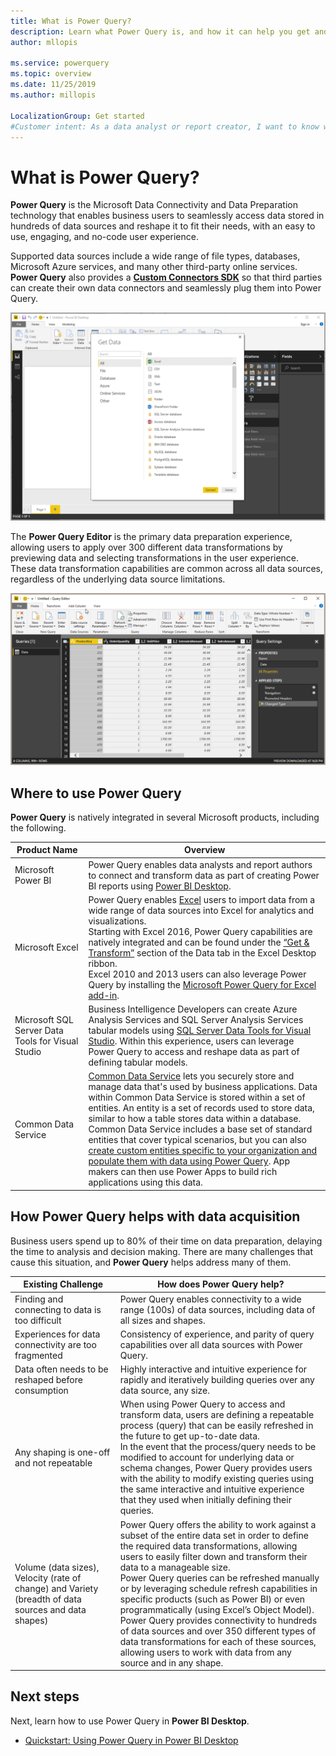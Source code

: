 ```yaml
---
title: What is Power Query?
description: Learn what Power Query is, and how it can help you get and transform data
author: mllopis

ms.service: powerquery
ms.topic: overview
ms.date: 11/25/2019
ms.author: millopis

LocalizationGroup: Get started
#Customer intent: As a data analyst or report creator, I want to know what Power Query is, so I can decide whether Power Query has the features and services I need to connect to and transform data.
---
```


# What is Power Query? 

**Power Query** is the Microsoft Data Connectivity and Data Preparation technology that enables business users to seamlessly access data stored in hundreds of data sources and reshape it to fit their needs, with an easy to use, engaging, and no-code user experience. 

Supported data sources include a wide range of file types, databases, Microsoft Azure services, and many other third-party online services. **Power Query** also provides a [**Custom Connectors SDK**](https://github.com/Microsoft/DataConnectors) so that third parties can create their own data connectors and seamlessly plug them into Power Query. 

![Get data using Power Query](media/power-query-what-is-power-query/what-is-power-query_01.png)

The **Power Query Editor** is the primary data preparation experience, allowing users to apply over 300 different data transformations by previewing data and selecting transformations in the user experience. These data transformation capabilities are common across all data sources, regardless of the underlying data source limitations.

![Query editor in Power BI](media/power-query-what-is-power-query/what-is-power-query_02.png)


## Where to use Power Query

**Power Query** is natively integrated in several Microsoft products, including the following.

 

|Product Name      |Overview  |
|-------------------------------|---------|
|Microsoft Power BI     |Power Query enables data analysts and report authors to connect and transform data as part of creating Power BI reports using [Power BI Desktop](https://powerbi.microsoft.com/desktop/).|
|Microsoft Excel         |Power Query enables [Excel](https://office.microsoft.com/excel/) users to import data from a wide range of data sources into Excel for analytics and visualizations. <br>Starting with Excel 2016, Power Query capabilities are natively integrated and can be found under the [“Get & Transform”](https://support.office.com/article/get-transform-in-excel-2016-881c63c6-37c5-4ca2-b616-59e18d75b4de) section of the Data tab in the Excel Desktop ribbon.<br> Excel 2010 and 2013 users can also leverage Power Query by installing the [Microsoft Power Query for Excel add-in](https://www.microsoft.com/download/details.aspx?id=39379&CorrelationId=8492b7f4-cadf-46e3-91c1-9cb047a47cf6). |
|Microsoft SQL Server Data Tools for Visual Studio     |Business Intelligence Developers can create Azure Analysis Services and SQL Server Analysis Services tabular models using [SQL Server Data Tools for Visual Studio](https://visualstudio.microsoft.com/vs/features/ssdt/). Within this experience, users can leverage Power Query to access and reshape data as part of defining tabular models.         |
|Common Data Service     | [Common Data Service](https://docs.microsoft.com/powerapps/maker/common-data-service/data-platform-intro) lets you securely store and manage data that's used by business applications. Data within Common Data Service is stored within a set of entities. An entity is a set of records used to store data, similar to how a table stores data within a database. <br>Common Data Service includes a base set of standard entities that cover typical scenarios, but you can also [create custom entities specific to your organization and populate them with data using Power Query](https://docs.microsoft.com/powerapps/maker/common-data-service/data-platform-cds-newentity-pq). App makers can then use Power Apps to build rich applications using this data.        |

## How Power Query helps with data acquisition

Business users spend up to 80% of their time on data preparation, delaying the time to analysis and decision making. There are many challenges that cause this situation, and **Power Query** helps address many of them.


|Existing Challenge  |How does Power Query help?  |
|---------|---------|
|Finding and connecting to data is too difficult     |Power Query enables connectivity to a wide range (100s) of data sources, including data of all sizes and shapes. |
|Experiences for data connectivity are too fragmented     | Consistency of experience, and parity of query capabilities over all data sources with Power Query.        |
|Data often needs to be reshaped before consumption     | Highly interactive and intuitive experience for rapidly and iteratively building queries over any data source, any size.        |
|Any shaping is one-off and not repeatable     |  When using Power Query to access and transform data, users are defining a repeatable process (query) that can be easily refreshed in the future to get up-to-date data. <br>In the event that the process/query needs to be modified to account for underlying data or schema changes, Power Query provides users with the ability to modify existing queries using the same interactive and intuitive experience that they used when initially defining their queries.      |
|Volume (data sizes), Velocity (rate of change) and Variety (breadth of data sources and data shapes)     |  Power Query offers the ability to work against a subset of the entire data set in order to define the required data transformations, allowing users to easily filter down and transform their data to a manageable size. <br>Power Query queries can be refreshed manually or by leveraging schedule refresh capabilities in specific products (such as Power BI) or even programmatically (using Excel’s Object Model). <br>Power Query provides connectivity to hundreds of data sources and over 350 different types of data transformations for each of these sources, allowing users to work with data from any source and in any shape.      |

## Next steps

Next, learn how to use Power Query in **Power BI Desktop**.

* [Quickstart: Using Power Query in Power BI Desktop](power-query-quickstart-using-power-bi.md)
